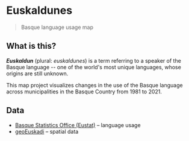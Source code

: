 # Euskaldunes

> Basque language usage map

## What is this?

***Euskaldun*** (plural: *euskaldunes*) is a term referring to a speaker of the Basque language -- one of the world's most unique languages, whose origins are still unknown.

This map project visualizes changes in the use of the Basque language across municipalities in the Basque Country from 1981 to 2021.

## Data

 - [Basque Statistics Office (Eustat)](https://en.eustat.eus/) – language usage
 - [geoEuskadi](https://www.geo.euskadi.eus/) – spatial data
